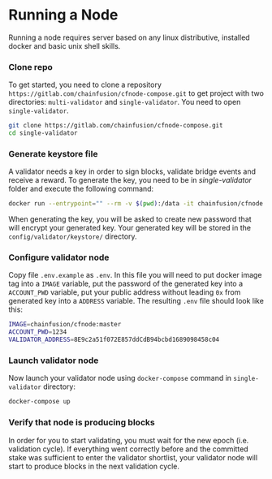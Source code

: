 # Running a Node

Running a node requires server based on any linux distributive, installed docker and basic unix shell skills.

### Clone repo

To get started, you need to clone a repository `https://gitlab.com/chainfusion/cfnode-compose.git` to get project with two directories: `multi-validator` and `single-validator`. You need to open `single-validator`.

```bash
git clone https://gitlab.com/chainfusion/cfnode-compose.git
cd single-validator
```

### Generate keystore file

A validator needs a key in order to sign blocks, validate bridge events and receive a reward. To generate the key, you need to be in _single-validator_ folder and execute the following command:

```bash
docker run --entrypoint="" --rm -v $(pwd):/data -it chainfusion/cfnode:master geth account new --datadir=/data/config/validator
```

When generating the key, you will be asked to create new password that will encrypt your generated key. Your generated key will be stored in the `config/validator/keystore/` directory.

### Configure validator node

Copy file `.env.example` as `.env`. In this file you will need to put docker image tag into a `IMAGE` variable, put the password of the generated key into a `ACCOUNT_PWD` variable, put your public address without leading `0x` from generated key into a `ADDRESS` variable. The resulting `.env` file should look like this:

```bash
IMAGE=chainfusion/cfnode:master
ACCOUNT_PWD=1234
VALIDATOR_ADDRESS=8E9c2a51f072E857ddCdB94bcbd1689098458c04
```

### Launch validator node

Now launch your validator node using `docker-compose` command in `single-validator` directory:

```bash
docker-compose up
```

### Verify that node is producing blocks

In order for you to start validating, you must wait for the new epoch (i.e. validation cycle). If everything went correctly before and the committed stake was sufficient to enter the validator shortlist, your validator node will start to produce blocks in the next validation cycle.
